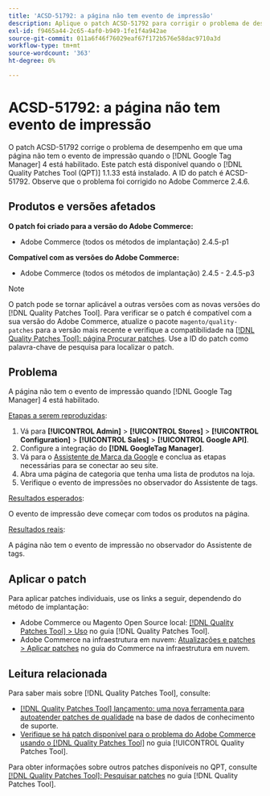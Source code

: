 ```yaml
---
title: 'ACSD-51792: a página não tem evento de impressão'
description: Aplique o patch ACSD-51792 para corrigir o problema de desempenho do Adobe Commerce em que uma página não tem o evento de impressão quando o Google Tag Manager 4 está ativado.
exl-id: f9465a44-2c65-4af0-b949-1fe1f4a942ae
source-git-commit: 011a6f46f76029eaf67f172b576e58dac9710a3d
workflow-type: tm+mt
source-wordcount: '363'
ht-degree: 0%

---
```


# ACSD-51792: a página não tem evento de impressão

O patch ACSD-51792 corrige o problema de desempenho em que uma página não tem o evento de impressão quando o [!DNL Google Tag Manager] 4 está habilitado. Este patch está disponível quando o [!DNL Quality Patches Tool (QPT)] 1.1.33 está instalado. A ID do patch é ACSD-51792. Observe que o problema foi corrigido no Adobe Commerce 2.4.6.

## Produtos e versões afetados

**O patch foi criado para a versão do Adobe Commerce:**

* Adobe Commerce (todos os métodos de implantação) 2.4.5-p1

**Compatível com as versões do Adobe Commerce:**

* Adobe Commerce (todos os métodos de implantação) 2.4.5 - 2.4.5-p3

>[!NOTE]
>
>O patch pode se tornar aplicável a outras versões com as novas versões do [!DNL Quality Patches Tool]. Para verificar se o patch é compatível com a sua versão do Adobe Commerce, atualize o pacote `magento/quality-patches` para a versão mais recente e verifique a compatibilidade na [[!DNL Quality Patches Tool]: página Procurar patches](https://experienceleague.adobe.com/tools/commerce-quality-patches/index.html). Use a ID do patch como palavra-chave de pesquisa para localizar o patch.

## Problema

A página não tem o evento de impressão quando [!DNL Google Tag Manager] 4 está habilitado.

<u>Etapas a serem reproduzidas</u>:

1. Vá para **[!UICONTROL Admin]** > **[!UICONTROL Stores]** > **[!UICONTROL Configuration]** > **[!UICONTROL Sales]** > **[!UICONTROL Google API]**.
1. Configure a integração do **[!DNL GoogleTag Manager]**.
1. Vá para o [Assistente de Marca da Google](https://tagassistant.google.com/) e conclua as etapas necessárias para se conectar ao seu site.
1. Abra uma página de categoria que tenha uma lista de produtos na loja.
1. Verifique o evento de impressões no observador do Assistente de tags.

<u>Resultados esperados</u>:

O evento de impressão deve começar com todos os produtos na página.

<u>Resultados reais</u>:

A página não tem o evento de impressão no observador do Assistente de tags.

## Aplicar o patch

Para aplicar patches individuais, use os links a seguir, dependendo do método de implantação:

* Adobe Commerce ou Magento Open Source local: [[!DNL Quality Patches Tool] > Uso](/help/tools/quality-patches-tool/usage.md) no guia [!DNL Quality Patches Tool].
* Adobe Commerce na infraestrutura em nuvem: [Atualizações e patches > Aplicar patches](https://experienceleague.adobe.com/docs/commerce-cloud-service/user-guide/develop/upgrade/apply-patches.html) no guia do Commerce na infraestrutura em nuvem.

## Leitura relacionada

Para saber mais sobre [!DNL Quality Patches Tool], consulte:

* [[!DNL Quality Patches Tool] lançamento: uma nova ferramenta para autoatender patches de qualidade](https://experienceleague.adobe.com/en/docs/commerce-operations/tools/quality-patches-tool/quality-patches-tool-to-self-serve-quality-patches) na base de dados de conhecimento de suporte.
* [Verifique se há patch disponível para o problema do Adobe Commerce usando o  [!DNL Quality Patches Tool]](/help/tools/quality-patches-tool/patches-available-in-qpt/check-patch-for-magento-issue-with-magento-quality-patches.md) no guia [!UICONTROL Quality Patches Tool].


Para obter informações sobre outros patches disponíveis no QPT, consulte [[!DNL Quality Patches Tool]: Pesquisar patches](https://experienceleague.adobe.com/tools/commerce-quality-patches/index.html) no guia [!DNL Quality Patches Tool].
